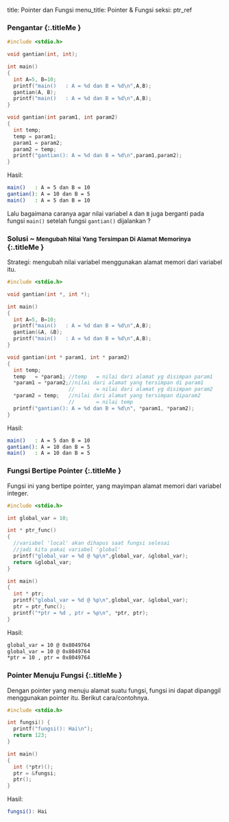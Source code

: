 title: Pointer dan Fungsi
menu_title: Pointer & Fungsi
seksi: ptr_ref


### <i class="fa fa-info-circle"></i> Pengantar {:.titleMe }

``` c
#include <stdio.h>

void gantian(int, int);

int main()
{
  int A=5, B=10;
  printf("main()   : A = %d dan B = %d\n",A,B);
  gantian(A, B);
  printf("main()   : A = %d dan B = %d\n",A,B);
}

void gantian(int param1, int param2)
{
  int temp;
  temp = param1;
  param1 = param2;
  param2 = temp;
  printf("gantian(): A = %d dan B = %d\n",param1,param2);
}
```

Hasil:
``` bash
main()   : A = 5 dan B = 10
gantian(): A = 10 dan B = 5
main()   : A = 5 dan B = 10
```

Lalu bagaimana caranya agar nilai variabel `A` dan `B` juga berganti pada fungsi `main()` setelah fungsi `gantian()` dijalankan ?

### <i class="fa fa-code"></i> Solusi ~ <small>Mengubah Nilai Yang Tersimpan Di Alamat Memorinya</small> {:.titleMe }

Strategi: mengubah nilai variabel menggunakan alamat memori dari variabel itu.

``` c
#include <stdio.h>

void gantian(int *, int *);

int main()
{
  int A=5, B=10;
  printf("main()   : A = %d dan B = %d\n",A,B);
  gantian(&A, &B);
  printf("main()   : A = %d dan B = %d\n",A,B);
}

void gantian(int * param1, int * param2)
{
  int temp;
  temp   = *param1; //temp   = nilai dari alamat yg disimpan param1
  *param1 = *param2;//nilai dari alamat yang tersimpan di param1
                    //       = nilai dari alamat yg disimpan param2
  *param2 = temp;   //nilai dari alamat yang tersimpan diparam2 
                    //       = nilai temp
  printf("gantian(): A = %d dan B = %d\n", *param1, *param2);
}

```

Hasil:
``` bash
main()   : A = 5 dan B = 10
gantian(): A = 10 dan B = 5
main()   : A = 10 dan B = 5
```


### <i class="fa fa-code"></i> Fungsi Bertipe Pointer {:.titleMe }

Fungsi ini yang bertipe pointer, yang mayimpan alamat memori dari variabel integer.

``` c
#include <stdio.h>

int global_var = 10;

int * ptr_func()
{
  //variabel 'local' akan dihapus saat fungsi selesai
  //jadi kita pakai variabel 'global'
  printf("global_var = %d @ %p\n",global_var, &global_var);
  return &global_var;
}

int main()
{
  int * ptr;
  printf("global_var = %d @ %p\n",global_var, &global_var);
  ptr = ptr_func();
  printf("*ptr = %d , ptr = %p\n", *ptr, ptr);
}
```

Hasil:
``` bash
global_var = 10 @ 0x8049764
global_var = 10 @ 0x8049764
*ptr = 10 , ptr = 0x8049764
```

### <i class="fa fa-code"></i> Pointer Menuju Fungsi {:.titleMe }

Dengan pointer yang menuju alamat suatu fungsi, fungsi ini dapat dipanggil menggunakan pointer itu. Berikut cara/contohnya.
``` c
#include <stdio.h>

int fungsi() {
  printf("fungsi(): Hai\n");
  return 123;
}

int main()
{
  int (*ptr)();
  ptr = &fungsi;
  ptr();
}
```

Hasil:
``` bash
fungsi(): Hai
```
